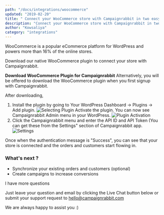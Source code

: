 ```yaml
---
path: "/docs/integrations/woocommerce"
updated: "2019-02-20"
title: " Connect your WooCommerce store with Campaignrabbit in two easy steps"
description: "Connect your WooCommerce store with Campaignrabbit in two easy steps."
author: "Kowsaliya"
category: "integrations"
---
```

WooCommerce is a popular eCommerce platform for WordPress and powers more than 16% of the online stores.

Download our native WooCommerce plugin to connect your store with Campaignrabbit.

<highlight>**<link-text url="https://github.com/campaignrabbit/woocommerce/releases/download/stable/campaignrabbit-for-woocommerce.zip" target="_blank" rel="noopener">Download WooCommerce Plugin for Campaignrabbit</link-text>**</highlight>
Alternatively, you will be offered to download the WooCommerce plugin when you first signup with Campaignrabbit.

After downloading,
1. Install the plugin by going to Your WordPress Dashboard -> Plugins -> Add plugin.
  ![Selecting Plugin](https://raw.githubusercontent.com/campaignrabbit/cr-media/master/images/docs/woocommerce/screenshot-localhost-2019.02.08-14-02-06.png)
Activate the plugin. You can now see Campaignrabbit Admin menu in your WordPress.
![Plugin Activation](https://raw.githubusercontent.com/campaignrabbit/cr-media/master/images/docs/woocommerce/screenshot-localhost-2019.02.08-14-05-39.png)
2. Click the Campaignrabbit menu and enter the API ID and API Token (You can get these from the <link-text url="https://app.campaignrabbit.com/settings" target="_blank" rel="noopener">Settings" section of Campaignrabbit app.</link-text>
 ![Settings](https://raw.githubusercontent.com/campaignrabbit/cr-media/master/images/docs/woocommerce/screenshot-localhost-2019.02.08-14-14-01.png)

Once when the authentication message is "Success", you can see that your store is connected and the orders and customers start flowing in.

### What's next ?
* <link-text url="https://docs.campaignrabbit.com/integrations/synchronising-your-existing-orders-and-customers-from-woocommerce" target="_blank" rel="noopener"> Synchronize your existing orders and customers</link-text>  (optional)
* Create <link-text url="https://docs.campaignrabbit.com/campaigns/how-campaigns-work" target="_blank" rel="noopener">campaigns</link-text> to increase conversions

I have more questions

Just leave your question and email by clicking the Live Chat button below or submit your support request to <hello@campaignrabbit.com>

We are always happy to assist you :)
